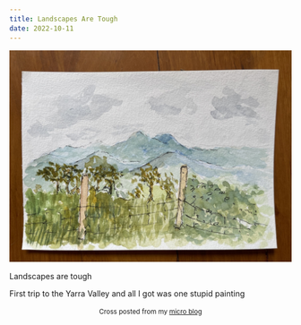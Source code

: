 ```yaml
---
title: Landscapes Are Tough
date: 2022-10-11
---
```

![Landscapes Are Tough](image/87c3ebf03a.jpg)

<p>Landscapes are tough</p>
<p>First trip to the Yarra Valley and all I got was one stupid painting</p>



<center><small>Cross posted from my <a href='http://micro.blog/joshnicholas'>micro blog</a></small></center>

    